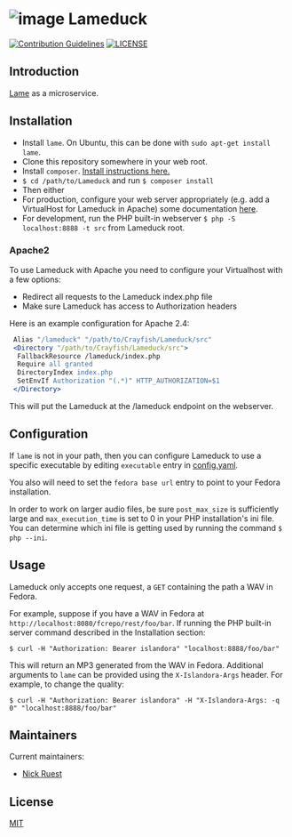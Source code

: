 # ![image](https://cloud.githubusercontent.com/assets/2371345/26328990/8e172fec-3f1b-11e7-897d-ceddc1875f84.png) Lameduck
[![Contribution Guidelines][2]](./CONTRIBUTING.md)
[![LICENSE][3]](./LICENSE)

## Introduction

[Lame][9] as a microservice.

## Installation

- Install `lame`. On Ubuntu, this can be done with `sudo apt-get install lame`.
- Clone this repository somewhere in your web root.
- Install `composer`. [Install instructions here.][4]
- `$ cd /path/to/Lameduck` and run `$ composer install`
- Then either
 - For production, configure your web server appropriately (e.g. add a VirtualHost for Lameduck in Apache) some documentation [here](http://silex.sensiolabs.org/doc/2.0/web_servers.html).
 - For development, run the PHP built-in webserver `$ php -S localhost:8888 -t src` from Lameduck root.

### Apache2

To use Lameduck with Apache you need to configure your Virtualhost with a few options:
- Redirect all requests to the Lameduck index.php file
- Make sure Lameduck has access to Authorization headers

Here is an example configuration for Apache 2.4:
```apache
 Alias "/lameduck" "/path/to/Crayfish/Lameduck/src"
 <Directory "/path/to/Crayfish/Lameduck/src">
  FallbackResource /lameduck/index.php
  Require all granted
  DirectoryIndex index.php
  SetEnvIf Authorization "(.*)" HTTP_AUTHORIZATION=$1
 </Directory>
```

This will put the Lameduck at the /lameduck endpoint on the webserver.

## Configuration

If `lame` is not in your path, then you can configure Lameduck to use a specific executable by editing `executable` entry in [config.yaml](./cfg/config.example.yaml).

You also will need to set the `fedora base url` entry to point to your Fedora installation.

In order to work on larger audio files, be sure `post_max_size` is sufficiently large and `max_execution_time` is set to 0 in your PHP installation's ini file. You can determine which ini file is getting used by running the command `$ php --ini`.

## Usage

Lameduck only accepts one request, a `GET` containing the path a WAV in Fedora.

For example, suppose if you have a WAV in Fedora at `http://localhost:8080/fcrepo/rest/foo/bar`. If running the PHP built-in server command described in the Installation section:
```
$ curl -H "Authorization: Bearer islandora" "localhost:8888/foo/bar"
```

This will return an MP3 generated from the WAV in Fedora. Additional arguments to `lame` can be provided using the `X-Islandora-Args` header. For example, to change the quality:
```
$ curl -H "Authorization: Bearer islandora" -H "X-Islandora-Args: -q 0" "localhost:8888/foo/bar"
```

## Maintainers

Current maintainers:

* [Nick Ruest](https://github.com/ruebot)

## License

[MIT](https://opensource.org/licenses/MIT)

[2]: http://img.shields.io/badge/CONTRIBUTING-Guidelines-blue.svg
[3]: https://img.shields.io/badge/license-MIT-blue.svg?style=flat-square
[4]: https://getcomposer.org/download/
[9]: http://lame.sourceforge.net/
